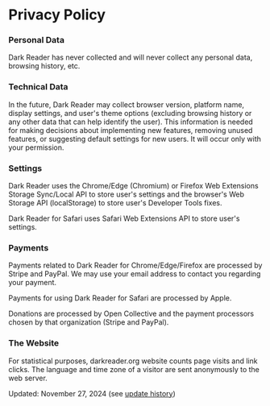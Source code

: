 Privacy Policy
==============

### Personal Data

Dark Reader has never collected and will never collect any personal data, browsing history, etc.

### Technical Data

In the future, Dark Reader may collect browser version, platform name, display settings, and user's theme options (excluding browsing history or any other data that can help identify the user). This information is needed for making decisions about implementing new features, removing unused features, or suggesting default settings for new users. It will occur only with your permission.

### Settings

Dark Reader uses the Chrome/Edge (Chromium) or Firefox Web Extensions Storage Sync/Local API to store user's settings and the browser's Web Storage API (localStorage) to store user's Developer Tools fixes.

Dark Reader for Safari uses Safari Web Extensions API to store user's settings.

### Payments

Payments related to Dark Reader for Chrome/Edge/Firefox are processed by Stripe and PayPal. We may use your email address to contact you regarding your payment.

Payments for using Dark Reader for Safari are processed by Apple.

Donations are processed by Open Collective and the payment processors chosen by that organization (Stripe and PayPal).

### The Website

For statistical purposes, darkreader.org website counts page visits and link clicks. The language and time zone of a visitor are sent anonymously to the web server.

Updated: November 27, 2024 (see [update history](https://github.com/darkreader/darkreader.org/commits/main/www/privacy/index.html))